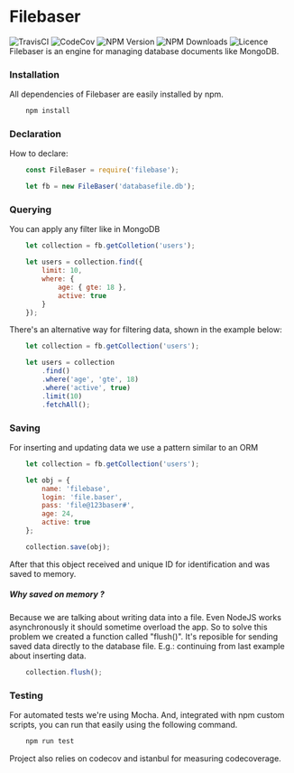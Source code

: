 # Filebaser
![TravisCI](https://api.travis-ci.org/vinyguedess/filebaser.svg?branch=master)
![CodeCov](https://img.shields.io/codecov/c/github/vinyguedess/filebaser.svg)
![NPM Version](https://img.shields.io/npm/v/filebaser.svg)
![NPM Downloads](https://img.shields.io/npm/dt/filebaser.svg)
![Licence](https://img.shields.io/npm/l/filebaser.svg)<br />
Filebaser is an engine for managing database documents like MongoDB.

### Installation
All dependencies of Filebaser are easily installed by npm.
```bash
    npm install
```

### Declaration
How to declare:
```javascript
    const FileBaser = require('filebase');

    let fb = new FileBaser('databasefile.db');
```

### Querying
You can apply any filter like in MongoDB
```javascript
    let collection = fb.getColletion('users');

    let users = collection.find({
        limit: 10,
        where: {
            age: { gte: 18 },
            active: true
        }
    });
```

There's an alternative way for filtering data, shown in the example below:
```javascript
    let collection = fb.getCollection('users');

    let users = collection
        .find()
        .where('age', 'gte', 18)
        .where('active', true)
        .limit(10)
        .fetchAll();
```

### Saving
For inserting and updating data we use a pattern similar to an ORM
```javascript
    let collection = fb.getCollection('users');

    let obj = {
        name: 'filebase',
        login: 'file.baser',
        pass: 'file@123baser#',
        age: 24,
        active: true
    };

    collection.save(obj);
```
After that this object received and unique ID for identification and was saved to memory.

##### Why saved on memory ?
Because we are talking about writing data into a file. Even NodeJS works asynchronously
it should sometime overload the app.
So to solve this problem we created a function called "flush()". It's reposible for
sending saved data directly to the database file.
E.g.: continuing from last example about inserting data.
```javascript
    collection.flush();
```

### Testing
For automated tests we're using Mocha. And, integrated with npm custom scripts, you can run that easily using
the following command.
```bash
    npm run test
```

Project also relies on codecov and istanbul for measuring codecoverage.
